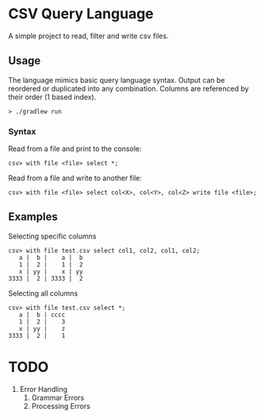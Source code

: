 # CSV Query Language

A simple project to read, filter and write csv files.

## Usage
The language mimics basic query language syntax. Output can be reordered
or duplicated into any combination.  Columns are referenced by their 
order (1 based index).

    > ./gradlew run

### Syntax 
Read from a file and print to the console:

    csv> with file <file> select *;

Read from a file and write to another file:

    csv> with file <file> select col<X>, col<Y>, col<Z> write file <file>;

## Examples

Selecting specific columns

    csv> with file test.csv select col1, col2, col1, col2;
       a |  b |    a |  b
       1 |  2 |    1 |  2
       x | yy |    x | yy
    3333 |  2 | 3333 |  2

Selecting all columns

    csv> with file test.csv select *;
       a |  b | cccc
       1 |  2 |    3
       x | yy |    z
    3333 |  2 |    1


# TODO
1. Error Handling
   1. Grammar Errors
   2. Processing Errors